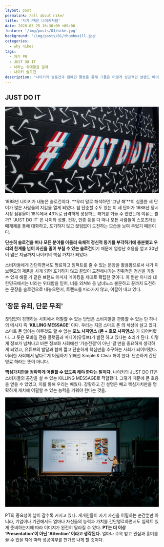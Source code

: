 ```yaml
---
layout: post
permalink: /all about nike/
title: '자기 PR은 나이키처럼'
date: 2020-05-25 16:30:00 +09:00
feature: '/img/posts/01/nike.jpg'
background: '/img/posts/01/thumbnaill.jpg'
categories:
  - why nike?
tags:
  - 자기 PR
  - JUST DO IT
  - 너라는 위대함을 믿어
  - 나이키 슬로건
description: '나이키의 슬로건과 캠페인 활동을 통해 그들은 어떻게 성공적인 브랜드 메이킹을 할 수 있었을까?'
---
```


## JUST DO IT

![그림 1](/img/posts/01/justdoit.jpg)

1988년 나이키가 내놓은 슬로건이다. **우리 말로 해석하면 ‘그냥 해’**이 심플한 세 단어가 많은 사람들의 지갑을 열게 되었다. 참 단순할 수도 있는 이 세 단어가 1988년 당시 시장 점유율이 18%에서 43%로 급격하게 성장하는 쾌거를 거둘 수 있었는데 이유는 뭘까? ‘JUST DO IT’ 은 나이와 성별, 건강, 인종 등을 다 떠나 모든 사람들이 스포츠라는 매개체를 통해 대화하고, 포기하지 않고 끊임없이 도전하는 모습을 보여 주었기 때문이다.



**단순히 슬로건을 떠나 모든 분야를 아울러 육체적 정신적 동기를 부각하기에 충분했고 우리의 한계를 넘어 자신을 밀어 부칠 수 있는 슬로건**이기 때문에 엄청난 호응을 얻고 30년이 넘은 지금까지 나이키의 핵심 가치가 되었다.



소비자들에게 간단하면서도 명료하고 임팩트를 줄 수 있는 문장을 활용함으로서 내가 이 브랜드의 제품을 사게 되면 포기하지 않고 끝없이 도전해나가는 진취적인 정신을 가질 수 있게 해줄 거 같은 브랜드 이미지 메이킹을 제대로 확립한 것이다. 이 뿐만 아니라 대한민국에서는 너라는 위대함을 믿어, 너를 외쳐봐 등 남녀노소 불문하고 끝까지 도전하는 문장을 슬로건으로 내놓으면서, 트렌드를 따라가지 않고, 이끌어 내고 있다.





## '장문 유죄, 단문 무죄'

끊임없이 경쟁하는 사회에서 어필할 수 있는 방법은 소비자들을 관통할 수 있는 단 하나의 메시지 즉 **‘KILLING MESSAGE’** 이다. 우리는 지금 스마트 폰 의 세상에 살고 있다. 스마트 폰 없이는 아무것도 할 수 없는 **포노 사피엔스 (폰 + 호모 사피엔스)** 가 되어버렸다. 그 뜻은 모바일 전용 플랫폼과 미디어(유튜브)가 발전 하고 있다는 소리가 된다. 이렇게 정보가 넘쳐나고 바쁜 정보화 사회에선 ‘기승전결’이 아닌 ‘결’만을 중요하게 생각하게 되었고, 유튜브의 발달과 함께 짧고 단순하게 핵심만을 추구하는 사회가 되어버렸다. 이러한 사회에서 남다르게 어필하기 위해선 Simple & Clear 해야 한다. 단순하게 간단명료 하라는 뜻이 아니다.

**핵심가치만을 정확하게 어필할 수 있도록 해야 한다는 말이다.** 나이키의 JUST DO IT은 소비자들의 공감을 살 수 있는 KILLING MESSAGE로 적합했다. 그렇기 때문에 큰 호응을 얻을 수 있었고, 이를 통해 우리는 배웠다. 장황하고 긴 설명은 빼고 핵심가치만을 명확하게 캐치해 어필할 수 있는 능력을 키워야 한다는 것을.





![그림 1](/img/posts/01/mypr.jpg)



PT의 중요성이 날이 갈수록 커지고 있다. 개개인들이 자기 자신을 어필하는 순간뿐만 아니라, 기업이나 기관에서도 얼마나 자신들의 능력과 가치를 간단명료하면서도 임팩트 있게 준비하는지에 따라 이미지가 완전히 달라질 수 있다. **PT는 더 이상 ‘Presentation’이 아닌 ‘Attention’ 이라고 생각된다.** 얼마나 주목 받고 관심과 흥미를 끌 수 있을 지에 따라 성공여부를 판가름 나게 할 것이다.
